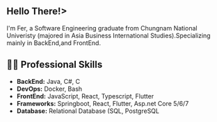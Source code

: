 <h2> Hello There!></h2>


I'm Fer, a Software Engineering graduate from Chungnam National Univeristy (majored in Asia Business International Studies).Specializing mainly in BackEnd,and FrontEnd. 
## 👨‍💻 Professional Skills

-  **BackEnd:**  Java, C#, C
-  **DevOps:**  Docker, Bash
-  **FrontEnd:**  JavaScript, React, Typescript, Flutter
-  **Frameworks:**  Springboot, React, Flutter, Asp.net Core 5/6/7
-  **Database:** Relational Database (SQL, PostgreSQL
